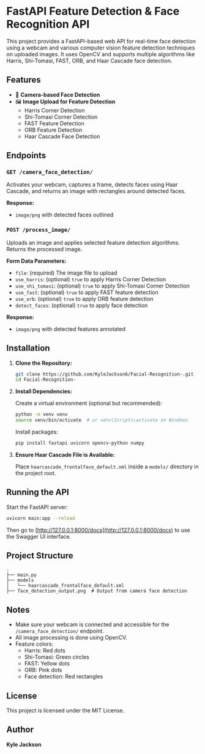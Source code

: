 
# FastAPI Feature Detection & Face Recognition API

This project provides a FastAPI-based web API for real-time face detection using a webcam and various computer vision feature detection techniques on uploaded images. It uses OpenCV and supports multiple algorithms like Harris, Shi-Tomasi, FAST, ORB, and Haar Cascade face detection.

## Features

- 📸 **Camera-based Face Detection**  
- 🖼️ **Image Upload for Feature Detection**
  - Harris Corner Detection
  - Shi-Tomasi Corner Detection
  - FAST Feature Detection
  - ORB Feature Detection
  - Haar Cascade Face Detection

## Endpoints

### `GET /camera_face_detection/`

Activates your webcam, captures a frame, detects faces using Haar Cascade, and returns an image with rectangles around detected faces.

**Response:**  
- `image/png` with detected faces outlined

### `POST /process_image/`

Uploads an image and applies selected feature detection algorithms. Returns the processed image.

**Form Data Parameters:**
- `file`: (required) The image file to upload
- `use_harris`: (optional) `true` to apply Harris Corner Detection
- `use_shi_tomasi`: (optional) `true` to apply Shi-Tomasi Corner Detection
- `use_fast`: (optional) `true` to apply FAST feature detection
- `use_orb`: (optional) `true` to apply ORB feature detection
- `detect_faces`: (optional) `true` to apply face detection

**Response:**  
- `image/png` with detected features annotated

## Installation

1. **Clone the Repository:**

   ```bash
   git clone https://github.com/KyleJackson6/Facial-Recognition-.git
   cd Facial-Recognition-
   ```

2. **Install Dependencies:**

   Create a virtual environment (optional but recommended):

   ```bash
   python -m venv venv
   source venv/bin/activate  # or venv\Scripts\activate on Windows
   ```

   Install packages:

   ```bash
   pip install fastapi uvicorn opencv-python numpy
   ```

3. **Ensure Haar Cascade File is Available:**

   Place `haarcascade_frontalface_default.xml` inside a `models/` directory in the project root.

## Running the API

Start the FastAPI server:

```bash
uvicorn main:app --reload
```

Then go to [http://127.0.0.1:8000/docs](http://127.0.0.1:8000/docs) to use the Swagger UI interface.

## Project Structure

```
.
├── main.py
├── models
│   └── haarcascade_frontalface_default.xml
├── face_detection_output.png  # Output from camera face detection
```

## Notes

- Make sure your webcam is connected and accessible for the `/camera_face_detection/` endpoint.
- All image processing is done using OpenCV.
- Feature colors:
  - Harris: Red dots
  - Shi-Tomasi: Green circles
  - FAST: Yellow dots
  - ORB: Pink dots
  - Face detection: Red rectangles

## License

This project is licensed under the MIT License.

## Author

**Kyle Jackson**
